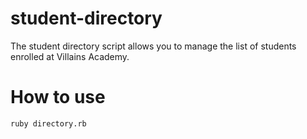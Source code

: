 # student-directory
The student directory script allows you to manage the list of students enrolled at Villains Academy.


# How to use
``` shell
ruby directory.rb
```
